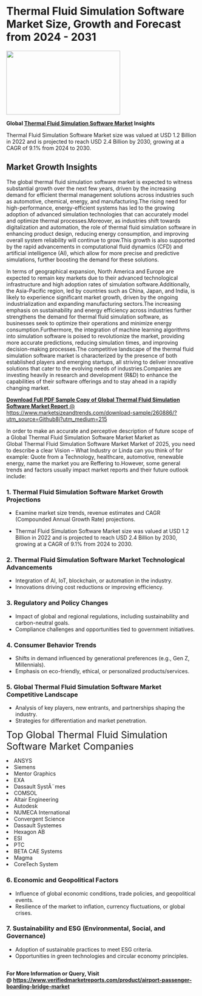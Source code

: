 <H1>Thermal Fluid Simulation Software Market Size, Growth and Forecast from 2024 - 2031</H1><img class="aligncenter size-medium wp-image-584254" src="https://thirdeyenews.in/wp-content/uploads/2024/09/Global-Market-Research-300x168.jpeg" alt="" width="300" height="168" /><p><strong>Global&nbsp;<a href="https://www.marketsizeandtrends.com/download-sample/260886/?utm_source=Github8j?utm_medium=215">Thermal Fluid Simulation Software Market</a> Insights</strong></p><p>Thermal Fluid Simulation Software Market size was valued at USD 1.2 Billion in 2022 and is projected to reach USD 2.4 Billion by 2030, growing at a CAGR of 9.1% from 2024 to 2030.</p><p><h2>Market Growth Insights</h2> <p>The global thermal fluid simulation software market is expected to witness substantial growth over the next few years, driven by the increasing demand for efficient thermal management solutions across industries such as automotive, chemical, energy, and manufacturing.The rising need for high-performance, energy-efficient systems has led to the growing adoption of advanced simulation technologies that can accurately model and optimize thermal processes.Moreover, as industries shift towards digitalization and automation, the role of thermal fluid simulation software in enhancing product design, reducing energy consumption, and improving overall system reliability will continue to grow.This growth is also supported by the rapid advancements in computational fluid dynamics (CFD) and artificial intelligence (AI), which allow for more precise and predictive simulations, further boosting the demand for these solutions.</p> <p><a href="#"></a></p> <p>In terms of geographical expansion, North America and Europe are expected to remain key markets due to their advanced technological infrastructure and high adoption rates of simulation software.Additionally, the Asia-Pacific region, led by countries such as China, Japan, and India, is likely to experience significant market growth, driven by the ongoing industrialization and expanding manufacturing sectors.The increasing emphasis on sustainability and energy efficiency across industries further strengthens the demand for thermal fluid simulation software, as businesses seek to optimize their operations and minimize energy consumption.Furthermore, the integration of machine learning algorithms into simulation software is poised to revolutionize the market, providing more accurate predictions, reducing simulation times, and improving decision-making processes.The competitive landscape of the thermal fluid simulation software market is characterized by the presence of both established players and emerging startups, all striving to deliver innovative solutions that cater to the evolving needs of industries.Companies are investing heavily in research and development (R&D) to enhance the capabilities of their software offerings and to stay ahead in a rapidly changing market.<p><a href="#"></p><p><span class=""><strong>Download Full PDF Sample Copy of Global Thermal Fluid Simulation Software Market Report</strong> @ <a href="https://www.marketsizeandtrends.com/download-sample/260886/?utm_source=Github8j?utm_medium=215" target="_blank">https://www.marketsizeandtrends.com/download-sample/260886/?utm_source=Github8j?utm_medium=215</a></span></p><p>In order to make an accurate and perceptive description of future scope of a Global&nbsp;Thermal Fluid Simulation Software Market Market as Global&nbsp;Thermal Fluid Simulation Software Market Market of 2025, you need to describe a clear Vision &ndash; What Industry or Linda can you think of for example: Quote from a Technology, healthcare, automotive, renewable energy, name the market you are Reffering to.However, some general trends and factors usually impact market reports and their future outlook include:</p><h3>1.&nbsp;<strong>Thermal Fluid Simulation Software Market Growth Projections</strong></h3><ul><li>Examine market size trends, revenue estimates and CAGR (Compounded Annual Growth Rate) projections.</li><li><p>Thermal Fluid Simulation Software Market size was valued at USD 1.2 Billion in 2022 and is projected to reach USD 2.4 Billion by 2030, growing at a CAGR of 9.1% from 2024 to 2030.</p></li></ul><h3>2.&nbsp;<strong>Thermal Fluid Simulation Software Market Technological Advancements</strong></h3><ul><li>Integration of AI, IoT, blockchain, or automation in the industry.</li><li>Innovations driving cost reductions or improving efficiency.</li></ul><h3>3.&nbsp;<strong>Regulatory and Policy Changes</strong></h3><ul><li>Impact of global and regional regulations, including sustainability and carbon-neutral goals.</li><li>Compliance challenges and opportunities tied to government initiatives.</li></ul><h3>4.&nbsp;<strong>Consumer Behavior Trends</strong></h3><ul><li>Shifts in demand influenced by generational preferences (e.g., Gen Z, Millennials).</li><li>Emphasis on eco-friendly, ethical, or personalized products/services.</li></ul><h3>5.&nbsp;<strong>Global Thermal Fluid Simulation Software Market Competitive Landscape</strong></h3><ul><li>Analysis of key players, new entrants, and partnerships shaping the industry.</li><li>Strategies for differentiation and market penetration.</li></ul><p data-pm-slice="1 1 []"><span style="color: inherit; font-family: inherit; font-size: 25px;">Top Global Thermal Fluid Simulation Software Market Companies</span></p><div class="" data-test-id=""><p><li>ANSYS</li><li> Siemens</li><li> Mentor Graphics</li><li> EXA</li><li> Dassault SystÃ¨mes</li><li> COMSOL</li><li> Altair Engineering</li><li> Autodesk</li><li> NUMECA International</li><li> Convergent Science</li><li> Dassault Systemes</li><li> Hexagon AB</li><li> ESI</li><li> PTC</li><li> BETA CAE Systems</li><li> Magma</li><li> CoreTech System</li></p></div><h3>6.&nbsp;<strong>Economic and Geopolitical Factors</strong></h3><ul><li>Influence of global economic conditions, trade policies, and geopolitical events.</li><li>Resilience of the market to inflation, currency fluctuations, or global crises.</li></ul><h3>7.&nbsp;<strong>Sustainability and ESG (Environmental, Social, and Governance)</strong></h3><ul><li>Adoption of sustainable practices to meet ESG criteria.</li><li>Opportunities in green technologies and circular economy principles.</li></ul><h2><strong style="font-size: 14px;">For More Information or Query, Visit @&nbsp;</strong><a style="background-color: #ffffff; font-size: 14px;" href="https://www.marketsizeandtrends.com/report/thermal-fluid-simulation-software-market/" target="_blank">https://www.verifiedmarketreports.com/product/airport-passenger-boarding-bridge-market</a></h2>